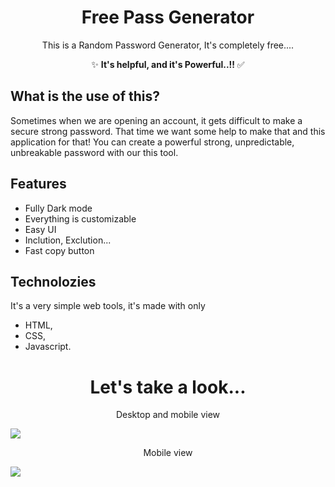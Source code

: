<div align="center">
  <h1>Free Pass Generator</h1>
</div>
<div align="center">
  <p>This is a Random Password Generator, It's completely free....</p>
  <p>✨ <strong>It's helpful, and it's Powerful..!!</strong> ✅</p>
</div>

<h2> What is the use of this? </h2>
<p>Sometimes when we are opening an account, it gets difficult to make a secure strong password. That time we want some help to make that and this application for that! You can create a powerful strong, unpredictable, unbreakable password with our this tool.</p>

## Features

- Fully Dark mode
- Everything is customizable
- Easy UI
- Inclution, Exclution...
- Fast copy button


## Technolozies
It's a very simple web tools, it's made with only 
- HTML,
- CSS,
- Javascript.


<div align="center">
  <h1>Let's take a look...</h1>
  <p>Desktop and mobile view</p>
</div>


<img src="https://github.com/user-attachments/assets/8088bc9e-9e12-4912-9ba0-42ea852585c4" >

<div align="center">
  <p>Mobile view</p>
</div>

<img src="https://github.com/user-attachments/assets/9f56f6c0-1d27-4cfc-bcc5-79683d80a273" >


